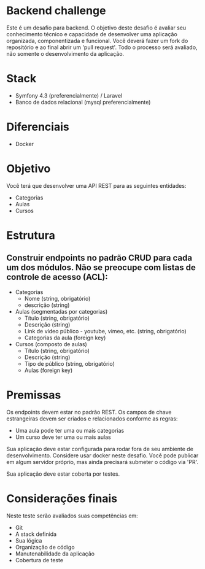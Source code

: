 Backend challenge
=============

Este é um desafio para backend. O objetivo deste desafio é avaliar seu conhecimento técnico e capacidade de desenvolver uma aplicação organizada, componentizada e funcional.
Você deverá fazer um fork do repositório e ao final abrir um 'pull request'. Todo o processo será avaliado, não somente o desenvolvimento da aplicação.


# Stack
- Symfony 4.3 (preferencialmente) / Laravel
- Banco de dados relacional (mysql preferencialmente)

# Diferenciais
- Docker

# Objetivo

Você terá que desenvolver uma API REST para as seguintes entidades:

- Categorias
- Aulas
- Cursos


# Estrutura

## Construir endpoints no padrão CRUD para cada um dos módulos. Não se preocupe com listas de controle de acesso (ACL):

- Categorias
    - Nome (string, obrigatório)
    - descrição (string)
- Aulas (segmentadas por categorias)
    - Título (string, obrigatório)
    - Descrição (string)
    - Link de vídeo público - youtube, vimeo, etc. (string, obrigatório)
    - Categorias da aula (foreign key)
- Cursos (composto de aulas)
    - Título (string, obrigatório)
    - Descrição (string)
    - Tipo de público (string, obrigatório)
    - Aulas (foreign key)


# Premissas

Os endpoints devem estar no padrão REST. Os campos de chave estrangeiras devem ser criados e relacionados conforme as regras:
- Uma aula pode ter uma ou mais categorias
- Um curso deve ter uma ou mais aulas

Sua aplicação deve estar configurada para rodar fora de seu ambiente de desenvolvimento. Considere usar docker neste desafio. Você pode publicar em algum servidor próprio, mas ainda precisará submeter o código via 'PR'.

Sua aplicação deve estar coberta por testes.


# Considerações finais

Neste teste serão avaliados suas competências em:
- Git
- A stack definida
- Sua lógica
- Organização de código
- Manutenabilidade da aplicação
- Cobertura de teste

